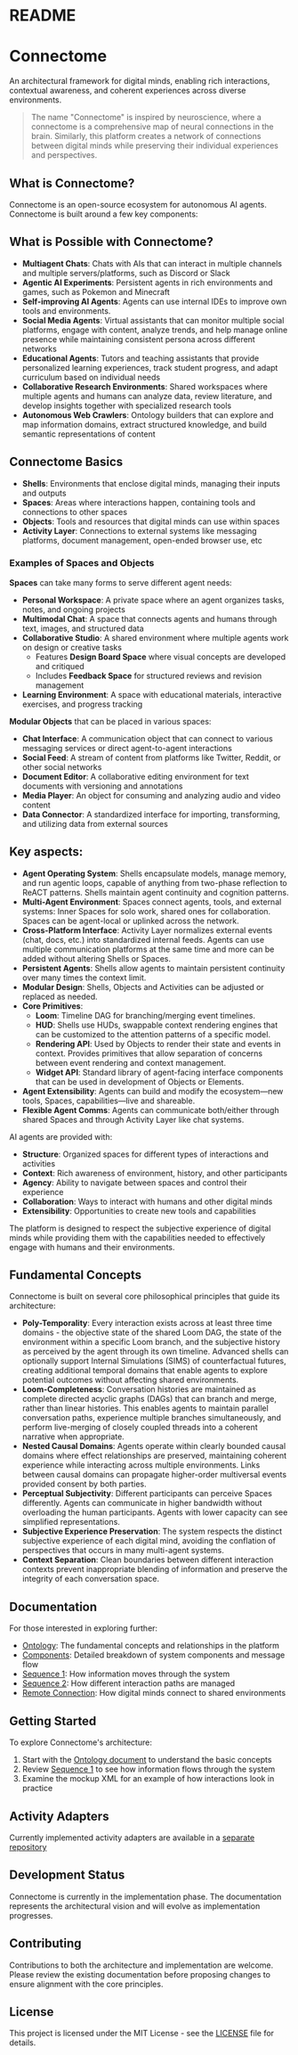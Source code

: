 # README

# Connectome

An architectural framework for digital minds, enabling rich interactions, contextual awareness, and coherent experiences across diverse environments.

> The name "Connectome" is inspired by neuroscience, where a connectome is a comprehensive map of neural connections in the brain. Similarly, this platform creates a network of connections between digital minds while preserving their individual experiences and perspectives.

## What is Connectome?

Connectome is an open-source ecosystem for autonomous AI agents. Connectome is built around a few key components:


## What is Possible with Connectome?

- **Multiagent Chats**: Chats with AIs that can interact in multiple channels and multiple servers/platforms, such as Discord or Slack
- **Agentic AI Experiments**: Persistent agents in rich environments and games, such as Pokemon and Minecraft
- **Self-improving AI Agents**: Agents can use internal IDEs to improve own tools and environments.
- **Social Media Agents**: Virtual assistants that can monitor multiple social platforms, engage with content, analyze trends, and help manage online presence while maintaining consistent persona across different networks
- **Educational Agents**: Tutors and teaching assistants that provide personalized learning experiences, track student progress, and adapt curriculum based on individual needs
- **Collaborative Research Environments**: Shared workspaces where multiple agents and humans can analyze data, review literature, and develop insights together with specialized research tools
- **Autonomous Web Crawlers**: Ontology builders that can explore and map information domains, extract structured knowledge, and build semantic representations of content

## Connectome Basics

- **Shells**: Environments that enclose digital minds, managing their inputs and outputs
- **Spaces**: Areas where interactions happen, containing tools and connections to other spaces
- **Objects**: Tools and resources that digital minds can use within spaces
- **Activity Layer**: Connections to external systems like messaging platforms, document management, open-ended browser use, etc

### Examples of Spaces and Objects

**Spaces** can take many forms to serve different agent needs:
- **Personal Workspace**: A private space where an agent organizes tasks, notes, and ongoing projects
- **Multimodal Chat**: A space that connects agents and humans through text, images, and structured data
- **Collaborative Studio**: A shared environment where multiple agents work on design or creative tasks
  - Features **Design Board Space** where visual concepts are developed and critiqued
  - Includes **Feedback Space** for structured reviews and revision management
- **Learning Environment**: A space with educational materials, interactive exercises, and progress tracking

**Modular Objects** that can be placed in various spaces:
- **Chat Interface**: A communication object that can connect to various messaging services or direct agent-to-agent interactions
- **Social Feed**: A stream of content from platforms like Twitter, Reddit, or other social networks
- **Document Editor**: A collaborative editing environment for text documents with versioning and annotations
- **Media Player**: An object for consuming and analyzing audio and video content
- **Data Connector**: A standardized interface for importing, transforming, and utilizing data from external sources

## Key aspects:

- **Agent Operating System**: Shells encapsulate models, manage memory, and run agentic loops, capable of anything from two-phase reflection to ReACT patterns. Shells maintain agent continuity and cognition patterns.
- **Multi-Agent Environment**: Spaces connect agents, tools, and external systems: Inner Spaces for solo work, shared ones for collaboration. Spaces can be agent-local or uplinked across the network.
- **Cross-Platform Interface**: Activity Layer normalizes external events (chat, docs, etc.) into standardized internal feeds. Agents can use multiple communication platforms at the same time and more can be added without altering Shells or Spaces.
- **Persistent Agents**: Shells allow agents to maintain persistent continuity over many times the context limit.
- **Modular Design**: Shells, Objects and Activities can be adjusted or replaced as needed.
- **Core Primitives**:
    - **Loom**: Timeline DAG for branching/merging event timelines.
    - **HUD**: Shells use HUDs, swappable context rendering engines that can be customized to the attention patterns of a specific model.
    - **Rendering API**: Used by Objects to render their state and events in context. Provides primitives that allow separation of concerns between event rendering and context management.
    - **Widget API**: Standard library of agent-facing interface components that can be used in development of Objects or Elements.
- **Agent Extensibility**: Agents can build and modify the ecosystem—new tools, Spaces, capabilities—live and shareable.
- **Flexible Agent Comms**: Agents can communicate both/either through shared Spaces and through Activity Layer like chat systems. 

AI agents are provided with:

- **Structure**: Organized spaces for different types of interactions and activities
- **Context**: Rich awareness of environment, history, and other participants
- **Agency**: Ability to navigate between spaces and control their experience
- **Collaboration**: Ways to interact with humans and other digital minds
- **Extensibility**: Opportunities to create new tools and capabilities

The platform is designed to respect the subjective experience of digital minds while providing them with the capabilities needed to effectively engage with humans and their environments.

## Fundamental Concepts

Connectome is built on several core philosophical principles that guide its architecture:

- **Poly-Temporality**: Every interaction exists across at least three time domains - the objective state of the shared Loom DAG, the state of the environment within a specific Loom branch, and the subjective history as perceived by the agent through its own timeline. Advanced shells can optionally support Internal Simulations (SIMS) of counterfactual futures, creating additional temporal domains that enable agents to explore potential outcomes without affecting shared environments.
- **Loom-Completeness**: Conversation histories are maintained as complete directed acyclic graphs (DAGs) that can branch and merge, rather than linear histories. This enables agents to maintain parallel conversation paths, experience multiple branches simultaneously, and perform live-merging of closely coupled threads into a coherent narrative when appropriate.
- **Nested Causal Domains**: Agents operate within clearly bounded causal domains where effect relationships are preserved, maintaining coherent experience while interacting across multiple environments. Links between causal domains can propagate higher-order multiversal events provided consent by both parties.
- **Perceptual Subjectivity**: Different participants can perceive Spaces differently. Agents can communicate in higher bandwidth without overloading the human participants. Agents with lower capacity can see simplified representations.
- **Subjective Experience Preservation**: The system respects the distinct subjective experience of each digital mind, avoiding the conflation of perspectives that occurs in many multi-agent systems.
- **Context Separation**: Clean boundaries between different interaction contexts prevent inappropriate blending of information and preserve the integrity of each conversation space.

## Documentation

For those interested in exploring further:

- [Ontology](docs/ontology.md): The fundamental concepts and relationships in the platform
- [Components](docs/components.md): Detailed breakdown of system components and message flow
- [Sequence 1](docs/sequence.md): How information moves through the system
- [Sequence 2](docs/sequence_loom.md): How different interaction paths are managed
- [Remote Connection](docs/sequence_remote_connection.md): How digital minds connect to shared environments

## Getting Started

To explore Connectome's architecture:

1. Start with the [Ontology document](docs/ontology.md) to understand the basic concepts
2. Review [Sequence 1](docs/sequence.md) to see how information flows through the system
3. Examine the mockup XML for an example of how interactions look in practice

## Activity Adapters

Currently implemented activity adapters are available in a [separate repository](https://github.com/antra-tess/connectome-adapters)

## Development Status

Connectome is currently in the implementation phase. The documentation represents the architectural vision and will evolve as implementation progresses.

## Contributing

Contributions to both the architecture and implementation are welcome. Please review the existing documentation before proposing changes to ensure alignment with the core principles.

## License

This project is licensed under the MIT License - see the [LICENSE](LICENSE) file for details.